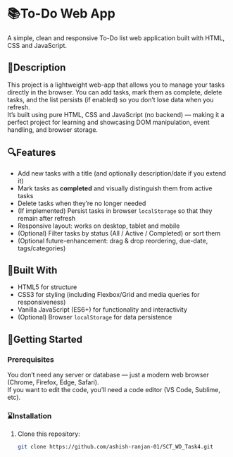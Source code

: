 # 📚To-Do Web App  

A simple, clean and responsive To-Do list web application built with HTML, CSS and JavaScript.

## 📄Description  
This project is a lightweight web-app that allows you to manage your tasks directly in the browser. You can add tasks, mark them as complete, delete tasks, and the list persists (if enabled) so you don’t lose data when you refresh.  
It’s built using pure HTML, CSS and JavaScript (no backend) — making it a perfect project for learning and showcasing DOM manipulation, event handling, and browser storage.

## 🔍Features  
- Add new tasks with a title (and optionally description/date if you extend it)  
- Mark tasks as **completed** and visually distinguish them from active tasks  
- Delete tasks when they’re no longer needed  
- (If implemented) Persist tasks in browser `localStorage` so that they remain after refresh  
- Responsive layout: works on desktop, tablet and mobile  
- (Optional) Filter tasks by status (All / Active / Completed) or sort them  
- (Optional future-enhancement: drag & drop reordering, due-date, tags/categories)

## 🔩Built With  
- HTML5 for structure  
- CSS3 for styling (including Flexbox/Grid and media queries for responsiveness)  
- Vanilla JavaScript (ES6+) for functionality and interactivity  
- (Optional) Browser `localStorage` for data persistence  

## 🚀Getting Started  

### Prerequisites  
You don’t need any server or database — just a modern web browser (Chrome, Firefox, Edge, Safari).  
If you want to edit the code, you’ll need a code editor (VS Code, Sublime, etc).

### ⌛Installation  
1. Clone this repository:  
   ```bash
   git clone https://github.com/ashish-ranjan-01/SCT_WD_Task4.git
